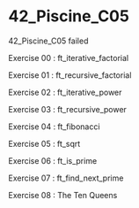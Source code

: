 # 42_Piscine_C05
42_Piscine_C05 failed

Exercise 00 : ft_iterative_factorial

Exercise 01 : ft_recursive_factorial

Exercise 02 : ft_iterative_power

Exercise 03 : ft_recursive_power

Exercise 04 : ft_fibonacci

Exercise 05 : ft_sqrt

Exercise 06 : ft_is_prime

Exercise 07 : ft_find_next_prime

Exercise 08 : The Ten Queens
